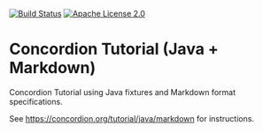 [![Build Status](https://travis-ci.org/concordion/concordion-tutorial-java-markdown.svg?branch=master)](https://travis-ci.org/concordion/concordion-tutorial-java-markdown)
[![Apache License 2.0](https://img.shields.io/badge/license-Apache%202.0-blue.svg)](http://www.apache.org/licenses/LICENSE-2.0.html)

# Concordion Tutorial (Java + Markdown)
Concordion Tutorial using Java fixtures and Markdown format specifications.

See https://concordion.org/tutorial/java/markdown for instructions.
